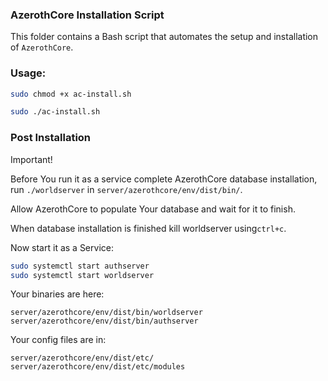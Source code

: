 ### AzerothCore Installation Script

This folder contains a Bash script that automates the setup and installation of `AzerothCore`.


### Usage:
```bash
sudo chmod +x ac-install.sh
```
```bash
sudo ./ac-install.sh 
```

### Post Installation
Important!

Before You run it as a service complete AzerothCore database installation,
run ```./worldserver``` in ```server/azerothcore/env/dist/bin/```.

Allow AzerothCore to populate Your database and wait for it to finish.

When database installation is finished kill worldserver using```ctrl+c```.

Now start it as a Service:

```bash
sudo systemctl start authserver
sudo systemctl start worldserver
```

Your binaries are here:
```
server/azerothcore/env/dist/bin/worldserver
server/azerothcore/env/dist/bin/authserver
```

Your config files are in:

```
server/azerothcore/env/dist/etc/
server/azerothcore/env/dist/etc/modules
```





